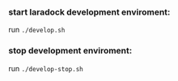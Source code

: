 ### start laradock development enviroment:
run `./develop.sh`

### stop development enviroment:
run `./develop-stop.sh`
